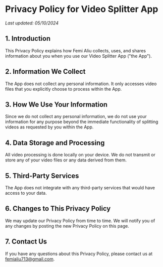 # Privacy Policy for Video Splitter App

*Last updated: 05/10/2024*

## 1. Introduction

This Privacy Policy explains how Femi Aliu collects, uses, and shares information about you when you use our Video Splitter App ("the App").

## 2. Information We Collect

The App does not collect any personal information. It only accesses video files that you explicitly choose to process within the App.

## 3. How We Use Your Information

Since we do not collect any personal information, we do not use your information for any purpose beyond the immediate functionality of splitting videos as requested by you within the App.

## 4. Data Storage and Processing

All video processing is done locally on your device. We do not transmit or store any of your video files or any data derived from them.

## 5. Third-Party Services

The App does not integrate with any third-party services that would have access to your data.

## 6. Changes to This Privacy Policy

We may update our Privacy Policy from time to time. We will notify you of any changes by posting the new Privacy Policy on this page.

## 7. Contact Us

If you have any questions about this Privacy Policy, please contact us at femialiu713@gmail.com.
